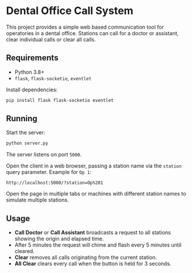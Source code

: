 # Dental Office Call System

This project provides a simple web based communication tool for operatories in a dental office. Stations can call for a doctor or assistant, clear individual calls or clear all calls.

## Requirements
- Python 3.8+
- `flask`, `flask-socketio`, `eventlet`

Install dependencies:
```bash
pip install flask flask-socketio eventlet
```

## Running
Start the server:
```bash
python server.py
```
The server listens on port `5000`.

Open the client in a web browser, passing a station name via the `station` query parameter. Example for `Op 1`:
```
http://localhost:5000/?station=Op%201
```
Open the page in multiple tabs or machines with different station names to simulate multiple stations.

## Usage
- **Call Doctor** or **Call Assistant** broadcasts a request to all stations showing the origin and elapsed time.
- After 5 minutes the request will chime and flash every 5 minutes until cleared.
- **Clear** removes all calls originating from the current station.
- **All Clear** clears every call when the button is held for 3 seconds.
